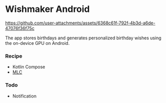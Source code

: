 # Wishmaker Android



https://github.com/user-attachments/assets/6368c61f-792f-4b3d-a6de-47076f36f75c


The app stores birthdays and generates personalized birthday wishes using the on-device GPU on Android. 

### Recipe
- Kotlin Compose
- [MLC](https://llm.mlc.ai)

### Todo
- Notification 
